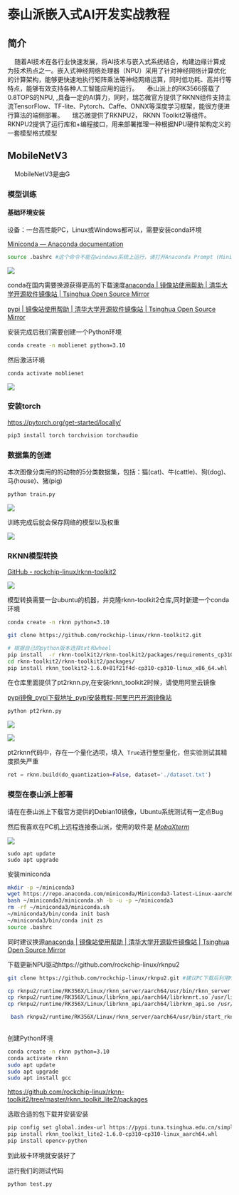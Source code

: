 # 泰山派嵌入式AI开发实战教程

## 简介

    随着AI技术在各行业快速发展，将AI技术与嵌入式系统结合，构建边缘计算成为技术热点之一。嵌入式神经网络处理器（NPU）采用了针对神经网络计算优化的计算架构，能够更快速地执行矩阵乘法等神经网络运算，同时低功耗、高并行等特点，能够有效支持各种人工智能应用的运行。
    泰山派上的RK3566搭载了0.8TOPS的NPU, ,具备一定的AI算力，同时，瑞芯微官方提供了RKNN组件支持主流TensorFlow、TF-lite、Pytorch、Caffe、ONNX等深度学习框架，能很方便进行算法的端侧部署。
    瑞芯微提供了RKNPU2， RKNN Toolkit2等组件。RKNPU2提供了运行库和+编程接口，用来部署推理一种根据NPU硬件架构定义的一套模型格式模型

## MobileNetV3

    MobileNetV3是由G

### 模型训练

#### 基础环境安装

设备：一台高性能PC，Linux或Windows都可以，需要安装conda环境

[Miniconda &#8212; Anaconda documentation](https://docs.anaconda.com/free/miniconda/)

```bash
source .bashrc #这个命令不能在windows系统上运行，请打开Anaconda Prompt (Miniconda3)
```

![](https://s2.loli.net/2024/03/04/uoK6R5xdLFPA1fS.png)

conda在国内需要换源获得更高的下载速度[anaconda | 镜像站使用帮助 | 清华大学开源软件镜像站 | Tsinghua Open Source Mirror](https://mirrors.tuna.tsinghua.edu.cn/help/anaconda/)

[pypi | 镜像站使用帮助 | 清华大学开源软件镜像站 | Tsinghua Open Source Mirror](https://mirrors.tuna.tsinghua.edu.cn/help/pypi/)

安装完成后我们需要创建一个Python环境

```bash
conda create -n moblienet python=3.10
```

然后激活环境

```bash
conda activate moblienet
```

![](https://s2.loli.net/2024/03/04/QLCpH2sygVEGJFf.png)

### 安装torch

https://pytorch.org/get-started/locally/

```bash
pip3 install torch torchvision torchaudio
```

### 数据集的创建

本次图像分类用的的动物的5分类数据集，包括：猫(cat)、牛(cattle)、狗(dog)、马(house)、猪(pig)

```bash
python train.py 
```

![](https://s2.loli.net/2024/03/04/nliS39p4VrxJoHC.png)

训练完成后就会保存网络的模型以及权重

![](https://s2.loli.net/2024/03/04/8do1SeEzr2s9Tna.png)

### RKNN模型转换

[GitHub - rockchip-linux/rknn-toolkit2](https://github.com/rockchip-linux/rknn-toolkit2/tree/master)

![](https://s2.loli.net/2024/03/04/8u5sYXoC6Ewmjc4.png)

模型转换需要一台ubuntu的机器，并克隆rknn-toolkit2仓库,同时新建一个conda 环境

```bash
conda create -n rknn python=3.10
```

```bash
git clone https://github.com/rockchip-linux/rknn-toolkit2.git
```

```bash
# 根据自己的python版本选择txt和wheel
pip install  -r rknn-toolkit2/rknn-toolkit2/packages/requirements_cp310-1.6.0.txt 
cd rknn-toolkit2/rknn-toolkit2/packages/
pip install rknn_toolkit2-1.6.0+81f21f4d-cp310-cp310-linux_x86_64.whl 
```

在仓库里面提供了pt2rknn.py,在安装rknn_toolkit2时候，请使用阿里云镜像

[pypi镜像_pypi下载地址_pypi安装教程-阿里巴巴开源镜像站](https://developer.aliyun.com/mirror/pypi?spm=a2c6h.13651102.0.0.2ac31b11vYRRy3)

```bash
python pt2rknn.py
```

![](https://s2.loli.net/2024/03/04/9E6Tn8L3GQobPu2.png)

![](https://s2.loli.net/2024/03/04/XNwQbtRVuZD7ISe.png)

pt2rknn代码中，存在一个量化选项，填入  `True`进行整型量化，但实验测试其精度损失严重

```python
ret = rknn.build(do_quantization=False, dataset='./dataset.txt')
```

### 模型在泰山派上部署

请在在泰山派上下载官方提供的Debian10镜像，Ubuntu系统测试有一定点Bug

然后我喜欢在PC机上远程连接泰山派，使用的软件是 [*MobaXterm*](http://www.baidu.com/link?url=KIi6MGunswJXl6_aI59nxuXANCpEwI7EnC8cqee5IRSPaQ0vEBG48W6oVDGsBWZ4)

![](https://s2.loli.net/2024/03/04/fqDJgbxoI3lSLAc.png)

    sudo apt update
    sudo apt upgrade

安装miniconda

```bash
mkdir -p ~/miniconda3
wget https://repo.anaconda.com/miniconda/Miniconda3-latest-Linux-aarch64.sh -O ~/miniconda3/miniconda.sh
bash ~/miniconda3/miniconda.sh -b -u -p ~/miniconda3
rm -rf ~/miniconda3/miniconda.sh
~/miniconda3/bin/conda init bash
~/miniconda3/bin/conda init zs
source .bashrc
```

同时建议换源[anaconda | 镜像站使用帮助 | 清华大学开源软件镜像站 | Tsinghua Open Source Mirror](https://mirrors.tuna.tsinghua.edu.cn/help/anaconda/)

下载更新NPU驱动https://github.com/rockchip-linux/rknpu2

```bash
git clone https://github.com/rockchip-linux/rknpu2.git #建议PC下载后利用Mobaxterm开发板上
```

```bash
cp rknpu2/runtime/RK356X/Linux/rknn_server/aarch64/usr/bin/rknn_server /usr/bin/rknn_server
cp rknpu2/runtime/RK356X/Linux/librknn_api/aarch64/librknnrt.so /usr/lib/librknnrt.so
cp rknpu2/runtime/RK356X/Linux/librknn_api/aarch64/librknn_api.so /usr/lib/librknn_api.so
```

```bash
 bash rknpu2/runtime/RK356X/Linux/rknn_server/aarch64/usr/bin/start_rknn.sh
                                                                                                                 bin/start_rknn.sh
```

创建Python环境

```bash
conda create -n rknn python=3.10
conda activate rknn
sudo apt update
sudo apt upgrade
sudo apt install gcc
```

https://github.com/rockchip-linux/rknn-toolkit2/tree/master/rknn_toolkit_lite2/packages

选取合适的包下载并安装安装

```bash
pip config set global.index-url https://pypi.tuna.tsinghua.edu.cn/simple
pip install rknn_toolkit_lite2-1.6.0-cp310-cp310-linux_aarch64.whl
pip install opencv-python
```

到此板卡环境就安装好了

运行我们的测试代码

    python test.py

